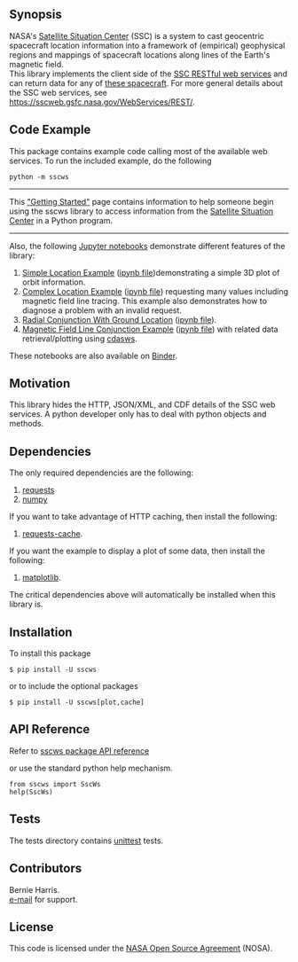
## Synopsis

NASA's [Satellite Situation Center](https://sscweb.gsfc.nasa.gov/)
(SSC) is a system to cast geocentric spacecraft location information 
into a framework of (empirical) geophysical regions and mappings of 
spacecraft locations along lines of the Earth's magnetic field.  
This library implements the client side of the 
[SSC RESTful web services](https://sscweb.gsfc.nasa.gov/WebServices/REST/)
and can return data for any of 
[these spacecraft](https://sscweb.gsfc.nasa.gov/scansat.shtml).
For more general details about the SSC web services, see
https://sscweb.gsfc.nasa.gov/WebServices/REST/.

## Code Example

This package contains example code calling most of the available web services.
To run the included example, do the following

    python -m sscws

---

This 
["Getting Started"](https://sscweb.gsfc.nasa.gov/WebServices/REST/py/GetStarted.html) 
page contains information to help someone begin using the sscws library to 
access information from the 
[Satellite Situation Center](https://sscweb.gsfc.nasa.gov/) in a Python program.

---

Also, the following [Jupyter notebooks](https://jupyter.org/) demonstrate
different features of the library:
1. [Simple Location Example](https://sscweb.gsfc.nasa.gov/WebServices/REST/jupyter/SscWsExample.html) ([ipynb file](https://sscweb.gsfc.nasa.gov/WebServices/REST/jupyter/SscWsExample.ipynb))demonstrating a simple 3D plot of orbit information.
2. [Complex Location Example](https://sscweb.gsfc.nasa.gov/WebServices/REST/jupyter/SscWsBTraceExample.html) ([ipynb file](https://sscweb.gsfc.nasa.gov/WebServices/REST/jupyter/SscWsBTraceExample.ipynb)) requesting many values including magnetic field line tracing. This example also demonstrates how to diagnose a problem with an invalid request.
3. [Radial Conjunction With Ground Location](https://sscweb.gsfc.nasa.gov/WebServices/REST/jupyter/SscWsRadialConjunction.html) ([ipynb file](https://sscweb.gsfc.nasa.gov/WebServices/REST/jupyter/SscWsRadialConjunction.ipynb)).
4. [Magnetic Field Line Conjunction Example](https://sscweb.gsfc.nasa.gov/WebServices/REST/jupyter/SscWsConjunctionExample.html) ([ipynb file](https://sscweb.gsfc.nasa.gov/WebServices/REST/jupyter/SscWsConjunctionExample.ipynb)) with related data retrieval/plotting using [cdasws](https://pypi.org/project/cdasws/).

These notebooks are also available on 
[Binder](https://binder.opensci.2i2c.cloud/v2/gh/berniegsfc/sscws-notebooks/main).

## Motivation

This library hides the HTTP, JSON/XML, and CDF details of the SSC web 
services. A python developer only has to deal with python objects and 
methods.

## Dependencies

The only required dependencies are the following:

1. [requests](https://pypi.org/project/requests/)
2. [numpy](https://pypi.ort/project/numpy/)

If you want to take advantage of HTTP caching, then install the following:

1.  [requests-cache](https://pypi.org/project/requests-cache/).

If you want the example to display a plot of some data, then install the 
following:

1. [matplotlib](https://pypi.org/project/matplotlib/).

The critical dependencies above will automatically be installed when this 
library is.

## Installation

To install this package

    $ pip install -U sscws

or to include the optional packages

    $ pip install -U sscws[plot,cache]


## API Reference

Refer to
[sscws package API reference](https://sscweb.gsfc.nasa.gov/WebServices/REST/py/sscws/index.html)

or use the standard python help mechanism.

    from sscws import SscWs
    help(SscWs)

## Tests

The tests directory contains 
[unittest](https://docs.python.org/3/library/unittest.html)
tests.

## Contributors

Bernie Harris.  
[e-mail](mailto:NASA-SPDF-Support@nasa.onmicrosoft.com) for support.

## License

This code is licensed under the 
[NASA Open Source Agreement](https://sscweb.gsfc.nasa.gov/WebServices/NASA_Open_Source_Agreement_1.3.txt) (NOSA).
